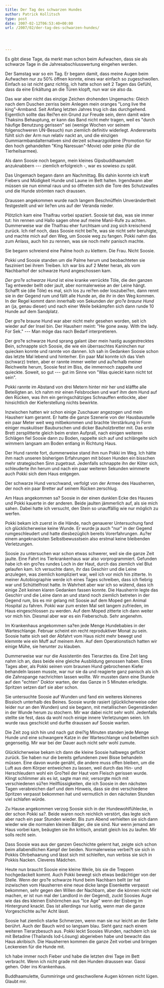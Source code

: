 ```yaml
---
title: Der Tag des schwarzen Hundes
author: Patrick Kollitsch
type: post
date: 2007-02-12T06:53:40+00:00
url: /2007/02/der-tag-des-schwarzen-hundes/




---
```

Es gibt diese Tage, da merkt man schon beim Aufwachen, dass sie als schwarze Tage in die Jahresabschlusswertung eingehen werden.

Der Samstag war so ein Tag. Er begann damit, dass meine Augen beim Aufwachen nur zu 50% öffnen konnte, eines war einfach so zugeschwollen. Einfach so ist nicht ganz richtig, ich hatte schon seit 2 Tagen das Gefühl, dass da eine Erkältung an die Türen klopft, nun war sie also da.

Das war aber nicht das einzige Zeichen drohenden Ungemachs: Gleich nach dem Duschen zerriss beim Anlegen mein oranges "Long live the king"-Armband. Seit Anfang letzten Jahres trug ich das durchgehend. Eigentlich sollte das Rei?en ein Grund zur Freude sein, denn damit wäre Thaksins Behauptung, er kann das Band nicht mehr tragen, weil es "durch häufige Benutzung gerissen" sei (wenige Wochen vor seinem folgenschweren UN-Besuch) nun ziemlich definitiv widerlegt. Andererseits fühlt sich der Arm nun relativ nackt an, und die einzigen Gummiarmbandalternativen sind derzeit schwarzgoldene (Promotion für den hoch gehandelten "King Naresuan"-Movie) oder pinke (für die Tierheilsarmee).

Als dann Soosie noch begann, mein kleines Gipsbuddhaamulett anzuknabbern --- ziemlich erfolgreich -, war es sowieso zu spät.

Das Ungemach begann dann am Nachmittag. Bis dahin konnte ich kraft Fiebers und Müdigkeit Hunde und Laune im Bett halten. Irgendwann aber müssen sie nun einmal raus und so öffneten sich die Tore des Schutzwalles und die Hunde strömten nach draussen.

Draussen angekommen wurde nach langem Beschnüffeln Unverändertheit festgestellt und wir lie?en uns auf der Veranda nieder.

Plötzlich kam eine Thaifrau vorbei spaziert. Soosie tat das, was sie immer tut: hin rennen und Hallo sagen ohne auf meine Manii-Rufe zu achten. Dummerweise war die Thaifrau eher furchtsam und zog sich kreischend zurück. Ich rief noch, dass Soosie nicht bei?e, was sie nicht sehr beruhigte, und machte mich auf den Weg, um Soosie weg zu fangen. Pokki nahm das zum Anlass, auch hin zu rennen, was sie noch mehr panisch machte.

Sie begann schreiend eine Palme hoch zu klettern. Die Frau. Nicht Soosie.

Pokki und Soosie standen um die Palme herum und beobachteten sie fasziniert bei ihrem Treiben. Ich war bis auf 2 Meter heran, als vom Nachbarhof der schwarze Hund angeschossen kam.

_Der gro?e schwarze Hund_ ist eine kranke verrückte Töle, die den ganzen Tag entweder bellt oder jault, aber normalerweise an der Leine hängt. Schafft sie (die Töle) es mal, sich los zu rei?en oder loszubei?en, dann rennt sie in der Gegend rum und fällt alle Hunde an, die ihr in den Weg kommen. In der Regel kommt dann innerhalb von Sekunden _der gro?e braune Hund_ an (ja, genau dieser) und nach einer Weile bekämpfen sich dann runde 10 Hunde auf dem Sandplatz.

Der gro?e braune Hund war aber nicht mehr gesehen worden, seit ich wieder auf der Insel bin. Der Hausherr meint: "He gone away. With the lady. For Sek." --- Man möge das nach Bedarf interpretieren.

Der gro?e schwarze Hund sprang galant über mein hastig ausgestrecktes Bein, schnappte sich Soosie, die wie ein überraschtes Kaninchen nur quiecken konnte und rannte von dannen. Ich sah in Gedanken Soosie schon das letzte Mal lebend und hinterher. Ein paar Mal konnte ich das Vieh (schwarz) treten, aber er rannte immer weiter und au?erhalb meiner Reichweite herum, Soosie fest im Biss, die immernoch zappelte und quieckte. Soweit, so gut --- gut im Sinne von "Was quieckt kann nicht tot sein".

Pokki rannte im Abstand von drei Metern hinter mir her und kläffte alle Beteiligten an. Ich nahm mir einen Felsbrocken und warf ihm dem Hund auf den Rücken, was ihm ein geringschätziges Schnauffen entlockte, aber hinsichtlich der Kieferstellung nichts bewirkte.

Inzwischen hatten wir schon einige Zuschauer angezogen und mein Hausherr kam gerannt. Er hatte die ganze Szenerie von der Hausbaustelle ein paar Meter weit weg mitbekommen und brachte Verstärkung in Form einiger muskulöser Bauburschen und dicker Bauholzbretter mit. Das erste Brett zersplitterte gleich beim ersten Aufprall, nach einigen weiteren Schlägen fiel Soosie dann zu Boden, rappelte sich auf und schlängelte sich wimmern langsam am Boden entlang in Richtung Haus.

Der Hund rannte fort, dummerweise stand ihm nun Pokki im Weg. Ich hätte ihm nach unseren bisherigen Erfahrungen mit bösen Hunden ein bisschen mehr strategischen Sinn zugetraut. Jedenfalls schnappte ihn der Köter sich, schleuderte ihn herum und nach ein paar weiteren Sekunden wimmerte auch Pokki sich dem Haus entgegen.

Der schwarze Hund verschwand, verfolgt von der Armee des Hausherren, der noch ein paar Bretter auf seinem Rücken zerschlug.

Am Haus angekommen sa? Soosie in der einen dunklen Ecke des Hauses und Pokki kauerte in der anderen. Beide jaulten jämmerlich auf, als sie mich sahen. Dabei hatte ich versucht, den Stein so unauffällig wie nur möglich zu werfen.

Pokki bekam ich zuerst in die Hände, nach genauerer Untersuchung fand ich glücklicherweise keine Wunde. Er wurde ja auch "nur" in der Gegend rumgeschleudert und hatte diesbezüglich bereits Vorerfahrungen. Au?er einem angeknacksten Selbstbewusstsein also erstmal keine bleibenden Verletzungen.

Soosie zu untersuchen war schon etwas schwerer, weil sie die ganze Zeit jaulte. Eine Fahrt ins Tierkrankenhaus war also vorprogrammiert. Gefunden habe ich ein gro?es rundes Loch in der Haut, durch das ziemlich viel Blut gelaufen kam. Ich versuchte dann, ihr das Geschirr und die Leine anzulegen, was ziemlich kompliziert war, weil ich vor mich hin zitterte. In meiner Autobiographie werde ich eines Tages schreiben, dass ich fiebrig war und Schüttelfrost hatte. In Wahrheit aber war ich so wütend, dass ich einige Zeit keinen klaren Gedanken fassen konnte. Die Hausherrin legte das Geschirr und die Leine dann an und stand noch ziemlich betreten in der Gegend rum, bis es mir gelang mit Soosie auf dem Moped gen Animal Hospital zu fahren. Pokki war zum ersten Mal seit langem zufrieden, im Haus eingeschlossen zu werden. Auf dem Moped zitterte ich dann weiter vor mich hin. Diesmal aber war es ein Fieberschub. Sehr angenehm.

Im Krankenhaus angekommen sa?en jede Menge Hundebabies in der Warteschlange. Februar scheint ein recht reproduktiver Monat zu sein. Soosie hatte sich seit der Abfahrt vom Haus nicht mehr bewegt und klemmte wie ein Muff auf meinem Arm. Auf dem Operationstisch hatten wir einige Mühe, sie herunter zu klauben.

Dummerweise war nur die Assistentin des Tierarztes da. Eine Zeit lang nahm ich an, dass beide eine gleiche Ausbildung genossen haben. Eines Tages aber, als Pokki seinen vom braunen Hund gebrochenen Kiefer behandeln lassen musste, war nur sie da und reagierte ganz panisch als ich die Zahnspange nachrichten lassen wollte. Wir mussten dann eine Stunde auf den "echten" Doktor warten, der das Ganze in 5 Minuten erledigte. Spritzen setzen darf sie aber schon.

Sie untersuchte Soosie auf Wunden und fand ein weiteres kleineres Bissloch unterhalb des Beines. Soosie wurde rasiert (glücklicherweise oder leider nur an den Wunden) und sie begann, mit metallischen Gegenständen in der Wunde herum zu stochern. Mir war dabei nicht sehr wohl. Jedenfalls stellte sie fest, dass da wohl noch einige innere Verletzungen seien. Ich wurde raus geschickt und durfte draussen auf Soosie warten.

Die Zeit zog sich hin und nach gut drei?ig Minuten standen jede Menge Hunde und eine schwangere Katze in der Warteschlange und bebellten sich gegenseitig. Mir war bei der Dauer auch nicht sehr wohl zumute.

Glücklicherweise bekam ich dann die kleine Soosie halbwegs geflickt zurück. Sie haben nur die bereits gefundenen zwei Bisse behandeln müssen. Eine davon wurde genäht, die andere muss offen bleiben, um die Luft aus dem Körper entweichen zu lassen, weil durch das Hin- und Herschleudern wohl ein Gro?teil der Haut vom Fleisch gerissen wurde. Klingt schlimmer als es ist, sagte man mir, versorgte mich mit verschiedenen sü?en Heilflüssigkeiten, die ich Soosie in den nächsten Tagen verabreichen darf und dem Hinweis, dass sie drei verschiedene Spritzen verpasst bekommen hat und vermutlich in den nächsten Stunden viel schlafen würde.

Zu Hause angekommen verzog Soosie sich in der Hundewohlfühlecke, in der schon Pokki sa?. Beide waren noch reichlich verstört, das legte sich aber nach ein paar Stunden wieder. Bis zum Abend verhielten sie sich dann wieder wie die normalen kleinen Bälger, die sie sind. Nur wenn jemand am Haus vorbei kam, beäugten sie ihn kritisch, anstatt gleich los zu laufen. Mir solls recht sein.

Dass Soosie was aus der ganzen Geschichte gelernt hat, zeigte sich schon beim allabendlichen Kampf der beiden. Normalerweise verbei?t sie sich in Pokkis Ohrbehaarung und lässt sich mit schleifen, nun verbiss sie sich in Pokkis Nacken. Cleveres Mädchen.

Heute nun braucht Soosie eine kleine Weile, bis sie die Treppen hochgedackelt kommt. Auch Pokki bewegt sich etwas bedächtiger von der Stelle. Wenn der gro?e schwarze Hund beim Nachbarn bellt (er hat inzwischen vom Hausherren eine neue dicke lange Eisenkette verpasst bekommen, sehr gegen den Willen der Nachbarn, aber die können nicht viel machen, er ist nun mal der Landlord in der Gegend), zuckt Soosies Auge wie das des kleinen Eishörnchen aus "Ice Age" wenn der Eisberg im Hintergrund knackt. Das ist allerdings nur lustig, wenn man die ganze Vorgeschichte au?er Acht lässt.

Soosie hat ziemlich starke Schmerzen, wenn man sie nur leicht an der Seite berührt. Auch der Bauch wird so langsam blau. Sieht ganz nach einem weiteren Tierarzbesuch aus. Pokki leckt Soosies Wunden, nachdem ich sie mit Betadine (Thailands Iod-Lösung) abgerieben habe und bewacht das Haus akribisch. Die Hausherren kommen die ganze Zeit vorbei und bringen Leckereien für die Hunde mit.

Ich habe immer noch Fieber und habe die letzten drei Tage im Bett verbracht. Wenn ich nicht grade mit den Hunden draussen war. Gassi gehen. Oder ins Krankenhaus.

Buddhaamulette, Gummiringe und geschwollene Augen können nicht lügen. Glaubt mir.
